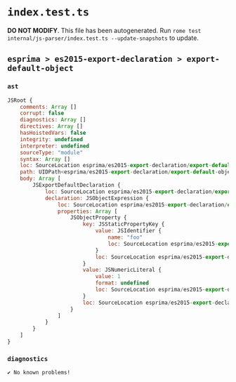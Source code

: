 # `index.test.ts`

**DO NOT MODIFY**. This file has been autogenerated. Run `rome test internal/js-parser/index.test.ts --update-snapshots` to update.

## `esprima > es2015-export-declaration > export-default-object`

### `ast`

```javascript
JSRoot {
	comments: Array []
	corrupt: false
	diagnostics: Array []
	directives: Array []
	hasHoistedVars: false
	integrity: undefined
	interpreter: undefined
	sourceType: "module"
	syntax: Array []
	loc: SourceLocation esprima/es2015-export-declaration/export-default-object/input.js 1:0-2:0
	path: UIDPath<esprima/es2015-export-declaration/export-default-object/input.js>
	body: Array [
		JSExportDefaultDeclaration {
			loc: SourceLocation esprima/es2015-export-declaration/export-default-object/input.js 1:0-1:26
			declaration: JSObjectExpression {
				loc: SourceLocation esprima/es2015-export-declaration/export-default-object/input.js 1:15-1:25
				properties: Array [
					JSObjectProperty {
						key: JSStaticPropertyKey {
							value: JSIdentifier {
								name: "foo"
								loc: SourceLocation esprima/es2015-export-declaration/export-default-object/input.js 1:17-1:20 (foo)
							}
							loc: SourceLocation esprima/es2015-export-declaration/export-default-object/input.js 1:17-1:20
						}
						value: JSNumericLiteral {
							value: 1
							format: undefined
							loc: SourceLocation esprima/es2015-export-declaration/export-default-object/input.js 1:22-1:23
						}
						loc: SourceLocation esprima/es2015-export-declaration/export-default-object/input.js 1:17-1:23
					}
				]
			}
		}
	]
}
```

### `diagnostics`

```
✔ No known problems!

```
